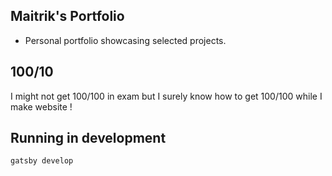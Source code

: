 ## Maitrik's Portfolio

- Personal portfolio showcasing selected projects.

## 100/10
I might not get 100/100 in exam but I surely know how to get 100/100 while I make website !

## Running in development
`gatsby develop`

